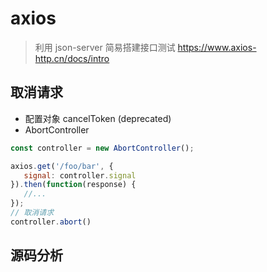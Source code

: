 # axios

> 利用 json-server 简易搭建接口测试
> https://www.axios-http.cn/docs/intro

## 取消请求

- 配置对象 cancelToken (deprecated)
- AbortController

```js
const controller = new AbortController();

axios.get('/foo/bar', {
   signal: controller.signal
}).then(function(response) {
   //...
});
// 取消请求
controller.abort()
```

## 源码分析
